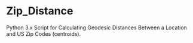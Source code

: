 # Zip_Distance
Python 3.x Script for Calculating Geodesic Distances Between a Location and US Zip Codes (centroids).

